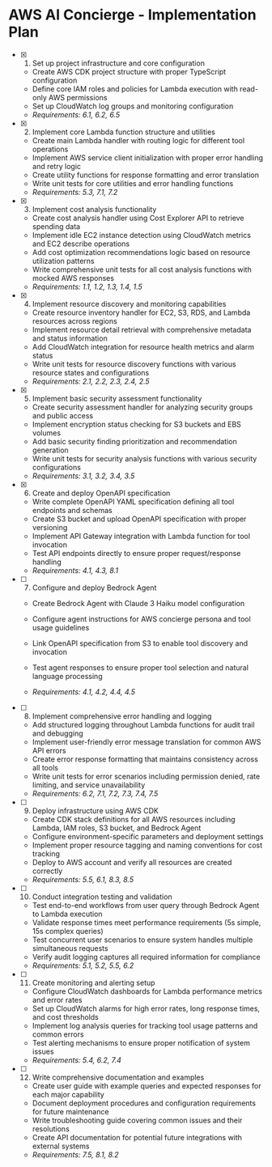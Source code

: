 # AWS AI Concierge - Implementation Plan

- [x] 1. Set up project infrastructure and core configuration
  - Create AWS CDK project structure with proper TypeScript configuration
  - Define core IAM roles and policies for Lambda execution with read-only AWS permissions
  - Set up CloudWatch log groups and monitoring configuration
  - _Requirements: 6.1, 6.2, 6.5_

- [x] 2. Implement core Lambda function structure and utilities
  - Create main Lambda handler with routing logic for different tool operations
  - Implement AWS service client initialization with proper error handling and retry logic
  - Create utility functions for response formatting and error translation
  - Write unit tests for core utilities and error handling functions
  - _Requirements: 5.3, 7.1, 7.2_

- [x] 3. Implement cost analysis functionality
  - Create cost analysis handler using Cost Explorer API to retrieve spending data
  - Implement idle EC2 instance detection using CloudWatch metrics and EC2 describe operations
  - Add cost optimization recommendations logic based on resource utilization patterns
  - Write comprehensive unit tests for all cost analysis functions with mocked AWS responses
  - _Requirements: 1.1, 1.2, 1.3, 1.4, 1.5_

- [x] 4. Implement resource discovery and monitoring capabilities
  - Create resource inventory handler for EC2, S3, RDS, and Lambda resources across regions
  - Implement resource detail retrieval with comprehensive metadata and status information
  - Add CloudWatch integration for resource health metrics and alarm status
  - Write unit tests for resource discovery functions with various resource states and configurations
  - _Requirements: 2.1, 2.2, 2.3, 2.4, 2.5_

- [x] 5. Implement basic security assessment functionality
  - Create security assessment handler for analyzing security groups and public access
  - Implement encryption status checking for S3 buckets and EBS volumes
  - Add basic security finding prioritization and recommendation generation
  - Write unit tests for security analysis functions with various security configurations
  - _Requirements: 3.1, 3.2, 3.4, 3.5_

- [x] 6. Create and deploy OpenAPI specification
  - Write complete OpenAPI YAML specification defining all tool endpoints and schemas
  - Create S3 bucket and upload OpenAPI specification with proper versioning
  - Implement API Gateway integration with Lambda function for tool invocation
  - Test API endpoints directly to ensure proper request/response handling
  - _Requirements: 4.1, 4.3, 8.1_

- [ ] 7. Configure and deploy Bedrock Agent
  - Create Bedrock Agent with Claude 3 Haiku model configuration



  - Configure agent instructions for AWS concierge persona and tool usage guidelines
  - Link OpenAPI specification from S3 to enable tool discovery and invocation
  - Test agent responses to ensure proper tool selection and natural language processing
  - _Requirements: 4.1, 4.2, 4.4, 4.5_

- [ ] 8. Implement comprehensive error handling and logging
  - Add structured logging throughout Lambda functions for audit trail and debugging
  - Implement user-friendly error message translation for common AWS API errors
  - Create error response formatting that maintains consistency across all tools
  - Write unit tests for error scenarios including permission denied, rate limiting, and service unavailability
  - _Requirements: 6.2, 7.1, 7.2, 7.3, 7.4, 7.5_

- [ ] 9. Deploy infrastructure using AWS CDK
  - Create CDK stack definitions for all AWS resources including Lambda, IAM roles, S3 bucket, and Bedrock Agent
  - Configure environment-specific parameters and deployment settings
  - Implement proper resource tagging and naming conventions for cost tracking
  - Deploy to AWS account and verify all resources are created correctly
  - _Requirements: 5.5, 6.1, 8.3, 8.5_

- [ ] 10. Conduct integration testing and validation
  - Test end-to-end workflows from user query through Bedrock Agent to Lambda execution
  - Validate response times meet performance requirements (5s simple, 15s complex queries)
  - Test concurrent user scenarios to ensure system handles multiple simultaneous requests
  - Verify audit logging captures all required information for compliance
  - _Requirements: 5.1, 5.2, 5.5, 6.2_

- [ ] 11. Create monitoring and alerting setup
  - Configure CloudWatch dashboards for Lambda performance metrics and error rates
  - Set up CloudWatch alarms for high error rates, long response times, and cost thresholds
  - Implement log analysis queries for tracking tool usage patterns and common errors
  - Test alerting mechanisms to ensure proper notification of system issues
  - _Requirements: 5.4, 6.2, 7.4_

- [ ] 12. Write comprehensive documentation and examples
  - Create user guide with example queries and expected responses for each major capability
  - Document deployment procedures and configuration requirements for future maintenance
  - Write troubleshooting guide covering common issues and their resolutions
  - Create API documentation for potential future integrations with external systems
  - _Requirements: 7.5, 8.1, 8.2_
